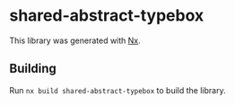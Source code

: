 # shared-abstract-typebox

This library was generated with [Nx](https://nx.dev).

## Building

Run `nx build shared-abstract-typebox` to build the library.
